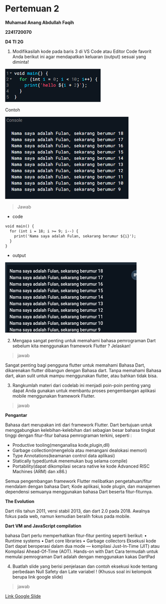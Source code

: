 # Pertemuan 2
**Muhamad Anang Abdullah Faqih**

**2241720070**

**D4 TI 2G**

1. Modifikasilah kode pada baris 3 di VS Code atau Editor Code favorit Anda berikut ini agar mendapatkan keluaran (output) sesuai yang diminta!

![alt](/pertemuan2/media/soal1.png)

Contoh

![alt](/pertemuan2/media/soal1contoh.png)

> Jawab
- code
```
void main() {
  for (int i = 18; i >= 9; i--) {
    print('Nama saya adalah Fulan, sekarang berumur ${i}');
  }
}
```
- output

![alt](/pertemuan2/media/soal1jawab.png)

2. Mengapa sangat penting untuk memahami bahasa pemrograman Dart sebelum kita menggunakan framework Flutter ? Jelaskan!

> jawab

Sangat penting bagi pengguna flutter untuk memahami Bahasa Dart, dikarenakan flutter dibangun dengan Bahasa dart. Tanpa memahami Bahasa dart, akan sulit untuk mampu menggunakan flutter, atau bahkan tidak bisa.

3. Rangkumlah materi dari codelab ini menjadi poin-poin penting yang dapat Anda gunakan untuk membantu proses pengembangan aplikasi mobile menggunakan framework Flutter.

> jawab

**Pengantar**

Bahasa dart merupakan inti dari framework Flutter.
Dart bertujuan untuk menggabungkan kelebihan-kelebihan dari sebagian besar bahasa tingkat tinggi dengan fitur-fitur bahasa pemrograman terkini, seperti :
-	Productive tooling(menganalisa kode,plugin,dll)
-	Garbage collection(mengelola atau menangani dealokasi memori)
-	Type Annotations(keamanan control data aplikasi)
-	Statically typed(untuk menemukan bug selama compile)
-	Portability(dapat dikompilasi secara native ke kode Advanced RISC Machines (ARM) dan x86.)

Semua pengembangan framework Flutter melibatkan pengetahuan/fitur mendalam dengan bahasa Dart; Kode aplikasi, kode plugin, dan manajemen dependensi semuanya menggunakan bahasa Dart beserta fitur-fiturnya. 

**The Evolution**

Dart rilis tahun 2011, versi stabil 2013, dan dart 2.0 pada 2018.
Awalnya fokus pada web, namun kemudian beralih fokus pada mobile.

**Dart VM and JavaScript compilation**

bahasa Dart perlu memperhatikan fitur-fitur penting seperti berikut:
•	Runtime systems
•	Dart core libraries
•	Garbage collectors
Eksekusi kode Dart dapat beroperasi dalam dua mode — kompilasi Just-In-Time (JIT) atau Kompilasi Ahead-Of-Time (AOT). 
Hands-on with Dart
Cara termudah untuk memulai pemrograman Dart adalah dengan menggunakan kakas DartPad

4. Buatlah slide yang berisi penjelasan dan contoh eksekusi kode tentang perbedaan Null Safety dan Late variabel ! (Khusus soal ini kelompok berupa link google slide)
> jawab

<a href = "https://docs.google.com/presentation/d/1qXPq_7wM58CiylAD3zQ9ojNNUfDdGOFQetuMqXtPqMM/edit?usp=sharing">Link Google Slide<a>

